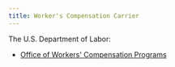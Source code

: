 ```yaml
---
title: Worker's Compensation Carrier
---
```


The U.S. Department of Labor:

- [Office of Workers' Compensation Programs](https://www.dol.gov/agencies/owcp)
